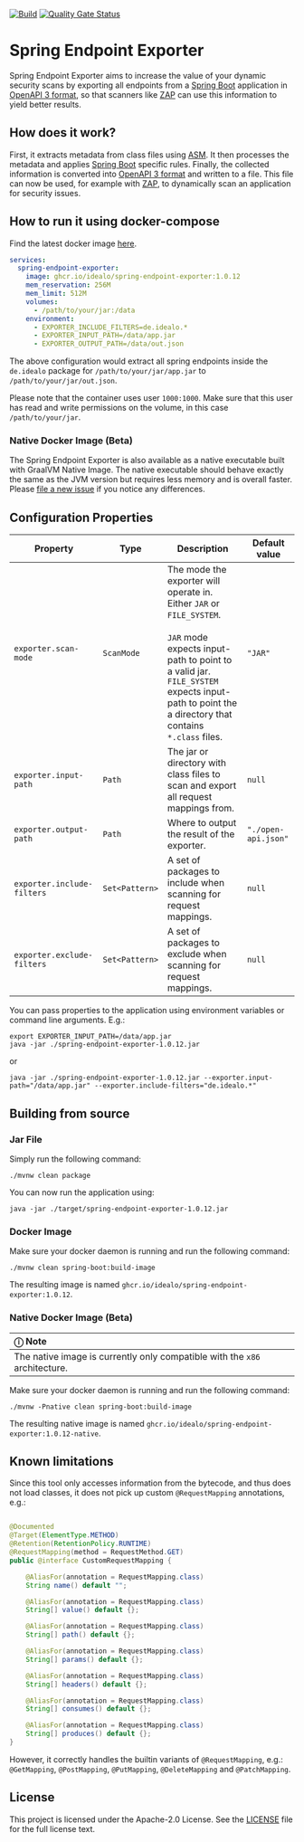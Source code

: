 [![Build](https://github.com/idealo/spring-endpoint-exporter/actions/workflows/build.yml/badge.svg)](https://github.com/idealo/spring-endpoint-exporter/actions/workflows/build.yml)
[![Quality Gate Status](https://sonarcloud.io/api/project_badges/measure?project=spring-endpoint-exporter&metric=alert_status)](https://sonarcloud.io/summary/new_code?id=spring-endpoint-exporter)

# Spring Endpoint Exporter

Spring Endpoint Exporter aims to increase the value of your dynamic security scans by exporting all endpoints from
a [Spring Boot](https://github.com/spring-projects/spring-boot) application in [OpenAPI 3 format](https://swagger.io/docs/specification/about/), so that
scanners like [ZAP](https://github.com/zaproxy/zaproxy) can use this information to yield better results.

## How does it work?

First, it extracts metadata from class files using [ASM](https://asm.ow2.io/). It then processes the metadata and
applies [Spring Boot](https://github.com/spring-projects/spring-boot) specific rules. Finally, the collected information is converted
into [OpenAPI 3 format](https://swagger.io/docs/specification/about/) and written to a file. This file can now be used, for example
with [ZAP](https://github.com/zaproxy/zaproxy), to dynamically scan an application for security issues.

## How to run it using docker-compose

Find the latest docker image [here](https://github.com/idealo/spring-endpoint-exporter/pkgs/container/spring-endpoint-exporter).

```yaml
services:
  spring-endpoint-exporter:
    image: ghcr.io/idealo/spring-endpoint-exporter:1.0.12
    mem_reservation: 256M
    mem_limit: 512M
    volumes:
      - /path/to/your/jar:/data
    environment:
      - EXPORTER_INCLUDE_FILTERS=de.idealo.*
      - EXPORTER_INPUT_PATH=/data/app.jar
      - EXPORTER_OUTPUT_PATH=/data/out.json
```

The above configuration would extract all spring endpoints inside the `de.idealo` package for `/path/to/your/jar/app.jar`
to `/path/to/your/jar/out.json`.

Please note that the container uses user `1000:1000`. Make sure that this user has read and write permissions on the volume, in this case `/path/to/your/jar`.

### Native Docker Image (Beta)

The Spring Endpoint Exporter is also available as a native executable built with GraalVM Native Image. The native executable should behave exactly the same as
the JVM version but requires less memory and is overall faster. Please [file a new issue](https://github.com/idealo/spring-endpoint-exporter/issues/new/choose)
if you notice any differences.

## Configuration Properties

| Property                   | Type           | Description                                                                                                                                                                                                                     | Default value       |
|----------------------------|----------------|---------------------------------------------------------------------------------------------------------------------------------------------------------------------------------------------------------------------------------|---------------------|
| `exporter.scan-mode`       | `ScanMode`     | The mode the exporter will operate in. Either `JAR` or `FILE_SYSTEM`.<br/><br/> `JAR` mode expects input-path to point to a valid jar. `FILE_SYSTEM` expects input-path to point the a directory that contains `*.class` files. | `"JAR"`             |
| `exporter.input-path`      | `Path`         | The jar or directory with class files to scan and export all request mappings from.                                                                                                                                             | `null`              |
| `exporter.output-path`     | `Path`         | Where to output the result of the exporter.                                                                                                                                                                                     | `"./open-api.json"` |
| `exporter.include-filters` | `Set<Pattern>` | A set of packages to include when scanning for request mappings.                                                                                                                                                                | `null`              |
| `exporter.exclude-filters` | `Set<Pattern>` | A set of packages to exclude when scanning for request mappings.                                                                                                                                                                | `null`              |

You can pass properties to the application using environment variables or command line arguments. E.g.:

```
export EXPORTER_INPUT_PATH=/data/app.jar
java -jar ./spring-endpoint-exporter-1.0.12.jar
```

or

```
java -jar ./spring-endpoint-exporter-1.0.12.jar --exporter.input-path="/data/app.jar" --exporter.include-filters="de.idealo.*"
```

## Building from source

### Jar File

Simply run the following command:

```
./mvnw clean package
```

You can now run the application using:

```
java -jar ./target/spring-endpoint-exporter-1.0.12.jar
```

### Docker Image

Make sure your docker daemon is running and run the following command:

```
./mvnw clean spring-boot:build-image
```

The resulting image is named `ghcr.io/idealo/spring-endpoint-exporter:1.0.12`.

### Native Docker Image (Beta)

| ⓘ Note                                                                     |
|:---------------------------------------------------------------------------|
| The native image is currently only compatible with the `x86` architecture. |

Make sure your docker daemon is running and run the following command:

```
./mvnw -Pnative clean spring-boot:build-image
```

The resulting native image is named `ghcr.io/idealo/spring-endpoint-exporter:1.0.12-native`.

## Known limitations

Since this tool only accesses information from the bytecode, and thus does not load classes, it does not pick up custom `@RequestMapping` annotations, e.g.:

```java

@Documented
@Target(ElementType.METHOD)
@Retention(RetentionPolicy.RUNTIME)
@RequestMapping(method = RequestMethod.GET)
public @interface CustomRequestMapping {

    @AliasFor(annotation = RequestMapping.class)
    String name() default "";

    @AliasFor(annotation = RequestMapping.class)
    String[] value() default {};

    @AliasFor(annotation = RequestMapping.class)
    String[] path() default {};

    @AliasFor(annotation = RequestMapping.class)
    String[] params() default {};

    @AliasFor(annotation = RequestMapping.class)
    String[] headers() default {};

    @AliasFor(annotation = RequestMapping.class)
    String[] consumes() default {};

    @AliasFor(annotation = RequestMapping.class)
    String[] produces() default {};
}
```

However, it correctly handles the builtin variants of `@RequestMapping`, e.g.: `@GetMapping`, `@PostMapping`, `@PutMapping`, `@DeleteMapping`
and `@PatchMapping`.

## License

This project is licensed under the Apache-2.0 License. See the [LICENSE](LICENSE) file for the full license text.
